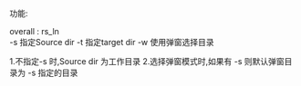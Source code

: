 功能: 

overall :
   rs_ln  
   -s 指定Source dir
   -t 指定target dir
   -w 使用弹窗选择目录
   
   1.不指定-s 时,Source dir 为工作目录
   2.选择弹窗模式时,如果有 -s 则默认弹窗目录为 -s 指定的目录


